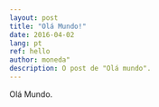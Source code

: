 ```yaml
---
layout: post
title: "Olá Mundo!"
date: 2016-04-02
lang: pt
ref: hello
author: moneda"
description: O post de "Olá mundo".
---
```


Olá Mundo.
